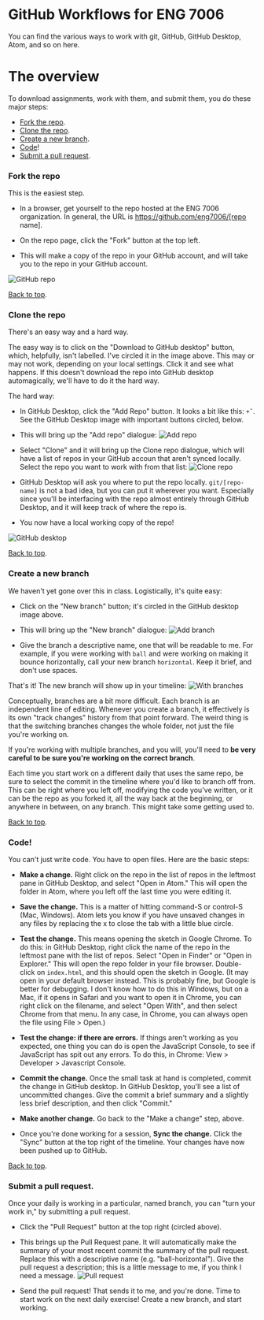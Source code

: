 # GitHub Workflows for ENG 7006
You can find the various ways to work with git, GitHub, GitHub Desktop, Atom, and so on here.

# <a id="top"></a>The overview
To download assignments, work with them, and submit them, you do these major steps:

* [Fork the repo](#fork).
* [Clone the repo](#clone).
* [Create a new branch](#branch).
* [Code](#code)!
* [Submit a pull request](#pull).

### <a id="fork"></a>Fork the repo
This is the easiest step.

* In a browser, get yourself to the repo hosted at the ENG 7006 organization. In general, the URL is https://github.com/eng7006/[repo name].

* On the repo page, click the "Fork" button at the top left.

* This will make a copy of the repo in your GitHub account, and will take you to the repo in your GitHub account.

![GitHub repo](https://github.com/ENG7006/github-workflow/blob/master/github-repo-annotated.png)

[Back to top](#top).

### <a id="clone"></a>Clone the repo
There's an easy way and a hard way.

The easy way is to click on the "Download to GitHub desktop" button, which, helpfully, isn't labelled. I've circled it in the image above. This may or may not work, depending on your local settings. Click it and see what happens. If this doesn't download the repo into GitHub desktop automagically, we'll have to do it the hard way.

The hard way:
* In GitHub Desktop, click the "Add Repo" button. It looks a bit like this: ```+ˇ```. See the GitHub Desktop image with important buttons circled, below.

* This will bring up the "Add repo" dialogue:
![Add repo](https://github.com/ENG7006/github-workflow/blob/master/add-repo.png)

* Select "Clone" and it will bring up the Clone repo dialogue, which will have a list of repos in your GitHub accoun that aren't synced locally. Select the repo you want to work with from that list:
![Clone repo](https://github.com/ENG7006/github-workflow/blob/master/clone.png)

* GitHub Desktop will ask you where to put the repo locally. ```git/[repo-name]``` is not a bad idea, but you can put it wherever you want. Especially since you'll be interfacing with the repo almost entirely through GitHub Desktop, and it will keep track of where the repo is.

* You now have a local working copy of the repo!

![GitHub desktop](https://github.com/ENG7006/github-workflow/blob/master/gh-desktop-annotated.png)

[Back to top](#top).

### Create a new branch
We haven't yet gone over this in class. Logistically, it's quite easy:

* Click on the "New branch" button; it's circled in the GitHub desktop image above.

* This will bring up the "New branch" dialogue:
![Add branch](https://github.com/ENG7006/github-workflow/blob/master/new-branch.png)

* Give the branch a descriptive name, one that will be readable to me. For example, if you were working with ```ball``` and were working on making it bounce horizontally, call your new branch ```horizontal```. Keep it brief, and don't use spaces.

That's it! The new branch will show up in your timeline:
![With branches](https://github.com/ENG7006/github-workflow/blob/master/ghd-with-branches.png)

Conceptually, branches are a bit more difficult. Each branch is an independent line of editing. Whenever you create a branch, it effectively is its own "track changes" history from that point forward. The weird thing is that the switching branches changes the whole folder, not just the file you're working on.

If you're working with multiple branches, and you will, you'll need to **be very careful to be sure you're working on the correct branch**.

Each time you start work on a different daily that uses the same repo, be sure to select the commit in the timeline where you'd like to branch off from. This can be right where you left off, modifying the code you've written, or it can be the repo as you forked it, all the way back at the beginning, or anywhere in between, on any branch. This might take some getting used to.

[Back to top](#top).

### <a id="code"></a>Code!
You can't just write code. You have to open files. Here are the basic steps:

* **Make a change.** Right click on the repo in the list of repos in the leftmost pane in GitHub Desktop, and select "Open in Atom." This will open the folder in Atom, where you left off the last time you were editing it.

* **Save the change.** This is a matter of hitting command-S or control-S (Mac, Windows). Atom lets you know if you have unsaved changes in any files by replacing the x to close the tab with a little blue circle.

* **Test the change.** This means opening the sketch in Google Chrome. To do this: in GitHub Desktop, right click the name of the repo in the leftmost pane with the list of repos. Select "Open in Finder" or "Open in Explorer." This will open the repo folder in your file browser. Double-click on ```index.html```, and this should open the sketch in Google. (It may open in your default browser instead. This is probably fine, but Google is better for debugging. I don't know how to do this in Windows, but on a Mac, if it opens in Safari and you want to open it in Chrome, you can right click on the filename, and select "Open With", and then select Chrome from that menu. In any case, in Chrome, you can always open the file using File > Open.)

* **Test the change: if there are errors.** If things aren't working as you expected, one thing you can do is open the JavaScript Console, to see if JavaScript has spit out any errors. To do this, in Chrome: View > Developer > Javascript Console.

* **Commit the change.** Once the small task at hand is completed, commit the change in GitHub desktop. In GitHub Desktop, you'll see a list of uncommitted changes. Give the commit a brief summary and a slightly less brief description, and then click "Commit."

* **Make another change.** Go back to the "Make a change" step, above.

* Once you're done working for a session, **Sync the change.** Click the "Sync" button at the top right of the timeline. Your changes have now been pushed up to GitHub.

[Back to top](#top).

### <a id="pull"></a>Submit a pull request.
Once your daily is working in a particular, named branch, you can "turn your work in," by submitting a pull request.

* Click the "Pull Request" button at the top right (circled above).

* This brings up the Pull Request pane. It will automatically make the summary of your most recent commit the summary of the pull request. Replace this with a descriptive name (e.g. "ball-horizontal"). Give the pull request a description; this is a little message to me, if you think I need a message.
![Pull request](https://github.com/ENG7006/github-workflow/blob/master/pull-request.png)

* Send the pull request! That sends it to me, and you're done. Time to start work on the next daily exercise! Create a new branch, and start working.
